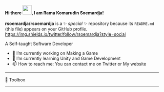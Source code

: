 #### Hi there <img src="https://raw.githubusercontent.com/MartinHeinz/MartinHeinz/master/wave.gif" width="30px">, I am Rama Komarudin Soemardja!

**rsoemardja/rsoemardja** is a ✨ _special_ ✨ repository because its `README.md` (this file) appears on your GitHub profile.
https://img.shields.io/twitter/follow/rsoemardja?style=social

A Self-taught Software Developer 

- 🔭 I’m currently working on Making a Game
- 🌱 I’m currently learning Unity and Game Development
- 📫 How to reach me: You can contact me on Twitter or My website

---

🧰 Toolbox



---


